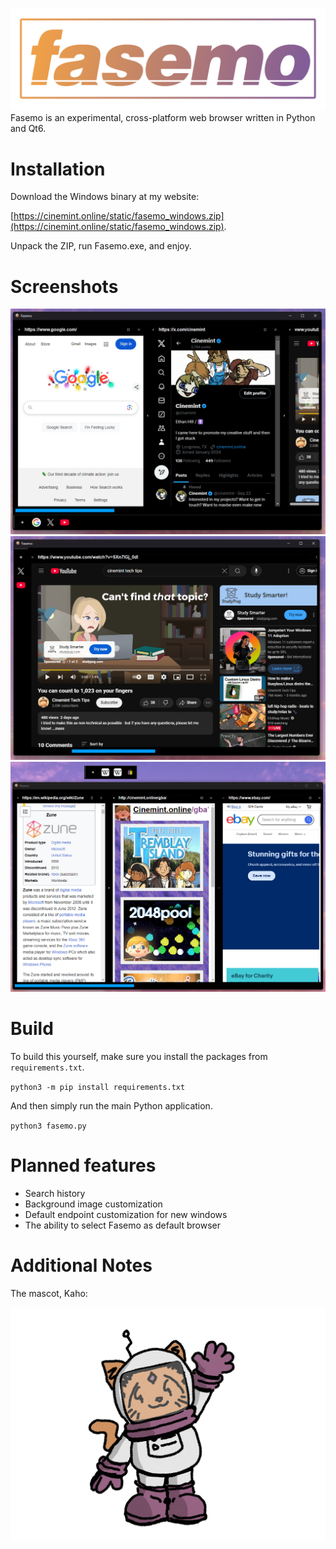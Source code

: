 ![Fasemo](graphics/logo01.png)
Fasemo is an experimental, cross-platform web browser written in Python and Qt6.

# Installation
Download the Windows binary at my website:

[https://cinemint.online/static/fasemo_windows.zip](https://cinemint.online/static/fasemo_windows.zip).

Unpack the ZIP, run Fasemo.exe, and enjoy.

# Screenshots

![Screenshot](graphics/fasemo4.png)
![Screenshot](graphics/fasemo5.png)
![Screenshot](graphics/fasemo6.png)

# Build
To build this yourself, make sure you install the packages from `requirements.txt`.

`python3 -m pip install requirements.txt`

And then simply run the main Python application.

`python3 fasemo.py`

# Planned features

- Search history
- Background image customization
- Default endpoint customization for new windows
- The ability to select Fasemo as default browser

# Additional Notes

The mascot, Kaho:

![Kaho](graphics/kaho01.png)
